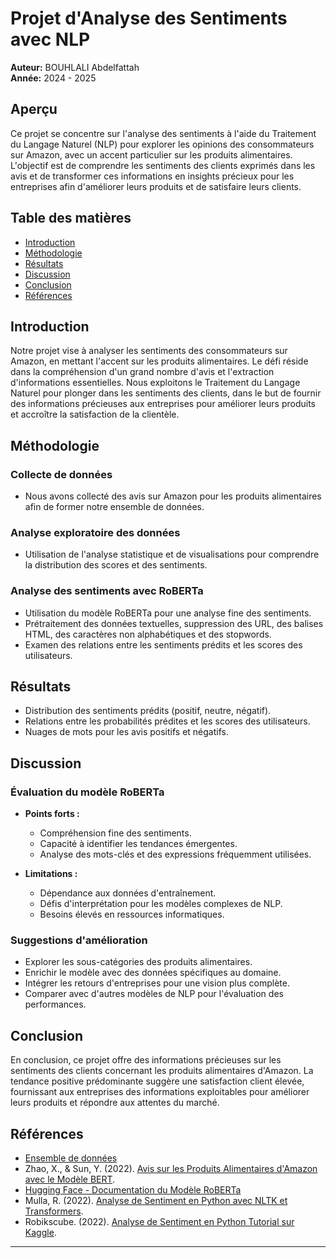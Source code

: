 # Projet d'Analyse des Sentiments avec NLP

**Auteur:** BOUHLALI Abdelfattah   
**Année:** 2024 - 2025

## Aperçu

Ce projet se concentre sur l'analyse des sentiments à l'aide du Traitement du Langage Naturel (NLP) pour explorer les opinions des consommateurs sur Amazon, avec un accent particulier sur les produits alimentaires. L'objectif est de comprendre les sentiments des clients exprimés dans les avis et de transformer ces informations en insights précieux pour les entreprises afin d'améliorer leurs produits et de satisfaire leurs clients.

## Table des matières

- [Introduction](#introduction)
- [Méthodologie](#méthodologie)
- [Résultats](#résultats)
- [Discussion](#discussion)
- [Conclusion](#conclusion)
- [Références](#références)

## Introduction

Notre projet vise à analyser les sentiments des consommateurs sur Amazon, en mettant l'accent sur les produits alimentaires. Le défi réside dans la compréhension d'un grand nombre d'avis et l'extraction d'informations essentielles. Nous exploitons le Traitement du Langage Naturel pour plonger dans les sentiments des clients, dans le but de fournir des informations précieuses aux entreprises pour améliorer leurs produits et accroître la satisfaction de la clientèle.

## Méthodologie

### Collecte de données
- Nous avons collecté des avis sur Amazon pour les produits alimentaires afin de former notre ensemble de données.

### Analyse exploratoire des données
- Utilisation de l'analyse statistique et de visualisations pour comprendre la distribution des scores et des sentiments.

### Analyse des sentiments avec RoBERTa
- Utilisation du modèle RoBERTa pour une analyse fine des sentiments.
- Prétraitement des données textuelles, suppression des URL, des balises HTML, des caractères non alphabétiques et des stopwords.
- Examen des relations entre les sentiments prédits et les scores des utilisateurs.

## Résultats

- Distribution des sentiments prédits (positif, neutre, négatif).
- Relations entre les probabilités prédites et les scores des utilisateurs.
- Nuages de mots pour les avis positifs et négatifs.

## Discussion

### Évaluation du modèle RoBERTa
- **Points forts :**
  - Compréhension fine des sentiments.
  - Capacité à identifier les tendances émergentes.
  - Analyse des mots-clés et des expressions fréquemment utilisées.

- **Limitations :**
  - Dépendance aux données d'entraînement.
  - Défis d'interprétation pour les modèles complexes de NLP.
  - Besoins élevés en ressources informatiques.

### Suggestions d'amélioration
- Explorer les sous-catégories des produits alimentaires.
- Enrichir le modèle avec des données spécifiques au domaine.
- Intégrer les retours d'entreprises pour une vision plus complète.
- Comparer avec d'autres modèles de NLP pour l'évaluation des performances.

## Conclusion

En conclusion, ce projet offre des informations précieuses sur les sentiments des clients concernant les produits alimentaires d'Amazon. La tendance positive prédominante suggère une satisfaction client élevée, fournissant aux entreprises des informations exploitables pour améliorer leurs produits et répondre aux attentes du marché.

## Références

- [Ensemble de données](https://www.kaggle.com/datasets/snap/amazon-fine-food-reviews)
- Zhao, X., & Sun, Y. (2022). [Avis sur les Produits Alimentaires d'Amazon avec le Modèle BERT](https://www.sciencedirect.com/science/article/pii/S1877050922014971).
- [Hugging Face - Documentation du Modèle RoBERTa](https://huggingface.co/docs/transformers/model_doc/roberta)
- Mulla, R. (2022). [Analyse de Sentiment en Python avec NLTK et Transformers](https://www.youtube.com/watch?v=QpzMWQvxXWk).
- Robikscube. (2022). [Analyse de Sentiment en Python Tutorial sur Kaggle](https://www.kaggle.com/code/robikscube/sentiment-analysis-python-youtube-tutorial/notebook).

---
